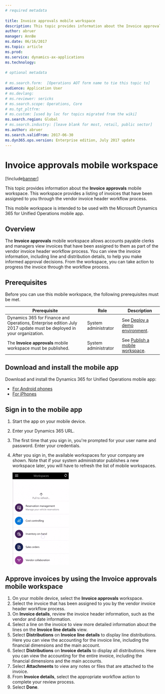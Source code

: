 ```yaml
---
# required metadata

title: Invoice approvals mobile workspace
description: This topic provides information about the Invoice approvals mobile workspace. This workspace provides a listing of invoices that have been assigned to you through the vendor invoice header workflow process. 
author: abruer 
manager: AnnBe
ms.date: 06/16/2017
ms.topic: article
ms.prod: 
ms.service: dynamics-ax-applications
ms.technology: 

# optional metadata

# ms.search.form:  [Operations AOT form name to tie this topic to]
audience: Application User
# ms.devlang: 
# ms.reviewer: sericks
# ms.search.scope: Operations, Core
# ms.tgt_pltfrm: 
# ms.custom: [used by loc for topics migrated from the wiki]
ms.search.region: Global
# ms.search.industry: [leave blank for most, retail, public sector]
ms.author: abruer
ms.search.validFrom: 2017-06-30 
ms.dyn365.ops.version: Enterprise edition, July 2017 update 
---
```


# Invoice approvals mobile workspace

[!include[banner](../includes/banner.md)]


This topic provides information about the **Invoice approvals** mobile workspace. This workspace provides a listing of invoices that have been assigned to you through the vendor invoice header workflow process. 

This mobile workspace is intended to be used with the Microsoft Dynamics 365 for Unified Operations mobile app.

## Overview

The **Invoice approvals** mobile workspace allows accounts payable clerks and managers view invoices that have been assigned to them as part of the vendor invoice header workflow process. You can view the invoice information, including line and distribution details, to help you make informed approval decisions. From the workspace, you can take action to progress the invoice through the workflow process. 

## Prerequisites

Before you can use this mobile workspace, the following prerequisites must be met.

<table>
<thead>
<tr class="header">
<th>Prerequisite</th>
<th>Role</th>
<th>Description</th>
</tr>
</thead>
<tbody>
<tr class="odd">
<td>Dynamics 365 for Finance and Operations, Enterprise edition July 2017 update must be deployed in your organization.</td>
<td>System administrator</td>
<td>See <a href="../deployment/deploy-demo-environment.md">Deploy a demo environment</a>.
</td>
</tr>
<tr class="even">
<td>The <strong>Invoice approvals</strong> mobile workspace must be published.</td>
<td>System administrator</td>
<td>See <a href="/dynamics365/operations/dev-itpro/mobile-apps/publish-mobile-workspace">Publish a mobile workspace</a>.</td>
</tr>
</tbody>
</table>


## Download and install the mobile app

Download and install the Dynamics 365 for Unified Operations mobile app:

-   [For Android phones](https://go.microsoft.com/fwlink/?linkid=850662)
-   [For iPhones](https://go.microsoft.com/fwlink/?linkid=850663)

## Sign in to the mobile app

1.  Start the app on your mobile device.
2.  Enter your Dynamics 365 URL.
3.  The first time that you sign in, you're prompted for your user name and password. Enter your credentials.
4.  After you sign in, the available workspaces for your company are shown. Note that if your system administrator publishes a new workspace later, you will have to refresh the list of mobile workspaces.

    [![Pull to refresh](./media/pull-to-refresh-list-of-workspaces-183x300.png)](./media/pull-to-refresh-list-of-workspaces.png)

## Approve invoices by using the Invoice approvals mobile workspace
1.	On your mobile device, select the **Invoice approvals** workspace.
2.	Select the invoice that has been assigned to you by the vendor invoice header workflow process.
3.	On **Invoice details**, review the invoice header information, such as the vendor and date information.
4.	Select a line on the invoice to view more detailed information about the lines on the **Invoice line details** view.
5.	Select **Distributions** on **Invoice line details** to display line distributions. Here you can view the accounting for the invoice line, including the financial dimensions and the main account.
6.	Select **Distributions** on **Invoice details** to display all distributions. Here you can view the accounting for the entire invoice, including the financial dimensions and the main accounts. 
7.	Select **Attachments** to view any notes or files that are attached to the invoice.
8.	From **Invoice details**, select the appropriate workflow action to complete your review process.
9.	Select **Done**.


